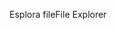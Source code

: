<span data-ttu-id="20c2c-101">Esplora file</span><span class="sxs-lookup"><span data-stu-id="20c2c-101">File Explorer</span></span>